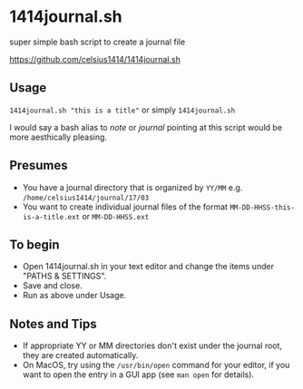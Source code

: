 # 1414journal.sh

super simple bash script to create a journal file

https://github.com/celsius1414/1414journal.sh

## Usage

`1414journal.sh "this is a title"` or simply `1414journal.sh`

I would say a bash alias to *note* or *journal* pointing at this script would be more aesthically pleasing.

## Presumes

* You have a journal directory that is organized by `YY/MM` e.g. `/home/celsius1414/journal/17/03`
* You want to create individual journal files of the format `MM-DD-HHSS-this-is-a-title.ext` or `MM-DD-HHSS.ext`

## To begin

* Open 1414journal.sh in your text editor and change the items under "PATHS & SETTINGS".
* Save and close.
* Run as above under Usage.


## Notes and Tips

* If appropriate YY or MM directories don't exist under the journal root, they are created automatically.
* On MacOS, try using the `/usr/bin/open` command for your editor, if you want to open the entry in a GUI app (see `man open` for details).
